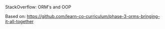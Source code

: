 StackOverflow: ORM's and OOP

Based on: https://github.com/learn-co-curriculum/phase-3-orms-bringing-it-all-together